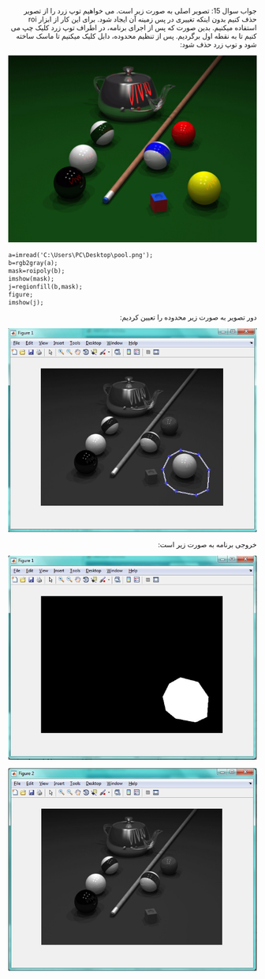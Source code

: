 <div dir="rtl">
جواب سوال 15:
 تصویر اصلی به صورت زیر است. می خواهیم توپ زرد را از تصویر حذف کنیم بدون اینکه تغییری در پس زمینه آن ایجاد شود. برای این کار از ابزار roi استفاده میکنیم. بدین صورت که پس از اجرای برنامه، در اطراف توپ زرد کلیک چپ می کنیم تا به نقطه اول برگردیم. پس از تنظیم محدوده، دابل کلیک میکنیم تا ماسک ساخته شود و توپ زرد حذف شود:
</div>

![voroodi](pool.png)

```
a=imread('C:\Users\PC\Desktop\pool.png');
b=rgb2gray(a);
mask=roipoly(b);
imshow(mask);
j=regionfill(b,mask);
figure;
imshow(j);
```

<div dir="rtl">
دور تصویر به صورت زیر محدوده را تعیین کردیم:
</div>

![voroodi](02527.jpg)

<div dir="rtl">
خروجی برنامه به صورت زیر است:
</div>

![voroodi](02529.jpg)

![voroodi](02528.jpg)
